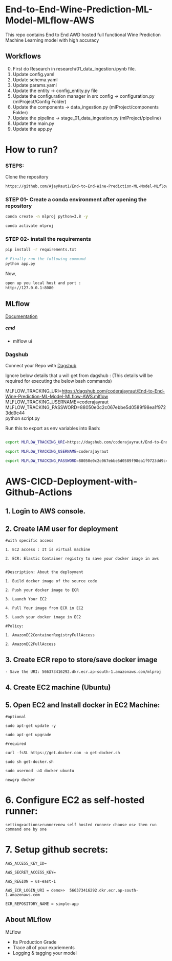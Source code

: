 # End-to-End-Wine-Prediction-ML-Model-MLflow-AWS
This repo contains End to End AWD hosted full functional Wine Prediction Machine Learning model with high accuracy

## Workflows 

0. First do Research in research/01_data_ingestion.ipynb file.
1. Update config.yaml
2. Update schema.yaml 
3. Update params.yaml
4. Update the entity -> config_entity.py file
5. Update the configuration manager in src config -> configuration.py (mlProject/Config Folder)
6. Update the components -> data_ingestion.py (mlProject/components Folder)
7. Update the pipeline -> stage_01_data_ingestion.py (mlProject/pipeline)
8. Update the main.py 
9. Update the app.py



# How to run?
### STEPS:

Clone the repository

```bash
https://github.com/AjayRaut1/End-to-End-Wine-Prediction-ML-Model-MLflow-AWS/
```
### STEP 01- Create a conda environment after opening the repository

```bash
conda create -n mlproj python=3.8 -y
```

```bash
conda activate mlproj
```


### STEP 02- install the requirements
```bash
pip install -r requirements.txt
```


```bash
# Finally run the following command
python app.py
```

Now,
```bash
open up you local host and port : 
http://127.0.0.1:8080
```



## MLflow

[Documentation](https://mlflow.org/docs/latest/index.html)


##### cmd
- mlflow ui

### Dagshub
Connect your Repo with [Dagshub](https://dagshub.com/)

Ignore below details that u will get from dagshub :
(This details will be required for executing the below bash commands) 

MLFLOW_TRACKING_URI=https://dagshub.com/coderajayraut/End-to-End-Wine-Prediction-ML-Model-MLflow-AWS.mlflow \
MLFLOW_TRACKING_USERNAME=coderajayraut \
MLFLOW_TRACKING_PASSWORD=88050e0c2c067ebbe5d0589f98ea1f9723dd9c44 \
python script.py

Run this to export as env variables into Bash:

```bash

export MLFLOW_TRACKING_URI=https://dagshub.com/coderajayraut/End-to-End-Wine-Prediction-ML-Model-MLflow-AWS.mlflow

export MLFLOW_TRACKING_USERNAME=coderajayraut

export MLFLOW_TRACKING_PASSWORD=88050e0c2c067ebbe5d0589f98ea1f9723dd9c44

```



# AWS-CICD-Deployment-with-Github-Actions

## 1. Login to AWS console.

## 2. Create IAM user for deployment

	#with specific access

	1. EC2 access : It is virtual machine

	2. ECR: Elastic Container registry to save your docker image in aws


	#Description: About the deployment

	1. Build docker image of the source code

	2. Push your docker image to ECR

	3. Launch Your EC2 

	4. Pull Your image from ECR in EC2

	5. Lauch your docker image in EC2

	#Policy:

	1. AmazonEC2ContainerRegistryFullAccess

	2. AmazonEC2FullAccess

	
## 3. Create ECR repo to store/save docker image
    - Save the URI: 566373416292.dkr.ecr.ap-south-1.amazonaws.com/mlproj

	
## 4. Create EC2 machine (Ubuntu) 

## 5. Open EC2 and Install docker in EC2 Machine:
	
	
	#optional

	sudo apt-get update -y

	sudo apt-get upgrade
	
	#required

	curl -fsSL https://get.docker.com -o get-docker.sh

	sudo sh get-docker.sh

	sudo usermod -aG docker ubuntu

	newgrp docker
	
# 6. Configure EC2 as self-hosted runner:
    setting>actions>runner>new self hosted runner> choose os> then run command one by one


# 7. Setup github secrets:

    AWS_ACCESS_KEY_ID=

    AWS_SECRET_ACCESS_KEY=

    AWS_REGION = us-east-1

    AWS_ECR_LOGIN_URI = demo>>  566373416292.dkr.ecr.ap-south-1.amazonaws.com

    ECR_REPOSITORY_NAME = simple-app




## About MLflow 
MLflow

 - Its Production Grade
 - Trace all of your expriements
 - Logging & tagging your model


